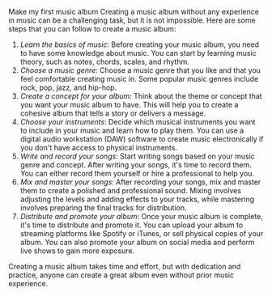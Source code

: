 Make my first music album
Creating a music album without any experience in music can be a challenging task, but it is not impossible. Here are some steps that you can follow to create a music album:

1. *Learn the basics of music*: Before creating your music album, you need to have some knowledge about music. You can start by learning music theory, such as notes, chords, scales, and rhythm.
2. *Choose a music genre*: Choose a music genre that you like and that you feel comfortable creating music in. Some popular music genres include rock, pop, jazz, and hip-hop.
3. *Create a concept for your album*: Think about the theme or concept that you want your music album to have. This will help you to create a cohesive album that tells a story or delivers a message.
4. *Choose your instruments*: Decide which musical instruments you want to include in your music and learn how to play them. You can use a digital audio workstation (DAW) software to create music electronically if you don't have access to physical instruments.
5. *Write and record your songs*: Start writing songs based on your music genre and concept. After writing your songs, it's time to record them. You can either record them yourself or hire a professional to help you.
6. *Mix and master your songs*: After recording your songs, mix and master them to create a polished and professional sound. Mixing involves adjusting the levels and adding effects to your tracks, while mastering involves preparing the final tracks for distribution.
7. *Distribute and promote your album*: Once your music album is complete, it's time to distribute and promote it. You can upload your album to streaming platforms like Spotify or iTunes, or sell physical copies of your album. You can also promote your album on social media and perform live shows to gain more exposure.

Creating a music album takes time and effort, but with dedication and practice, anyone can create a great album even without prior music experience.